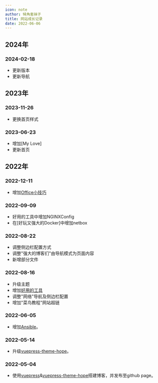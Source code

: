 ```yaml
---
icon: note
author: 犄角套袜子
title: 网站成长记录
date: 2022-06-06
---
```


## 2024年

### 2024-02-18

- 更新版本
- 更新导航

## 2023年

### 2023-11-26

- 更换首页样式

### 2023-06-23

- 增加[My Love]
- 更新首页

## 2022年

### 2022-12-11

- 增加[Office小技巧](./tools/Office/)

### 2022-09-09

- 好用的工具中增加NGINXConfig
- 在[好玩又强大的Docker]中增加netbox

### 2022-08-22

- 调整侧边栏配置方式
- 调整"强大的博客们"由导航模式为页面内容
- 新增部分文件

### 2022-08-16

- 升级主题
- 增加[好用的工具](./tools/awesomeTools.html)
- 调整"网络"导航及侧边栏配置
- 增加"菜鸟教程"网站超链

### 2022-06-05

- 增加[Ansible](./tools/Ansible)。

### 2022-05-14

- 升级[vuepress-theme-hope](https://theme-hope.vuejs.press/zh/)。

### 2022-05-04

- 使用[vuepress](https://v2.vuepress.vuejs.org/)&[vuepress-theme-hope](https://theme-hope.vuejs.press/zh/)搭建博客，并发布至github page。

